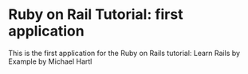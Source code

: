 # Ruby on Rail Tutorial: first application

This is the first application for the Ruby on Rails tutorial: Learn Rails by Example by Michael Hartl


